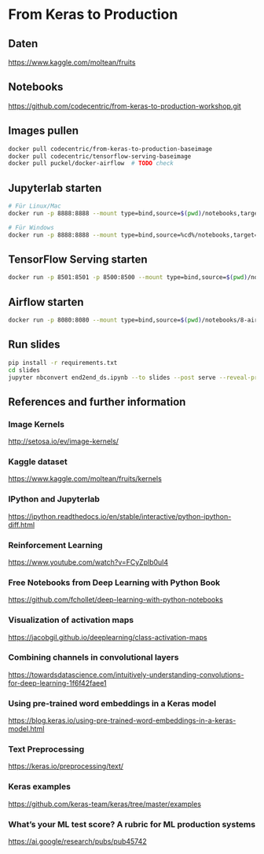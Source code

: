 # From Keras to Production

## Daten

https://www.kaggle.com/moltean/fruits

## Notebooks

https://github.com/codecentric/from-keras-to-production-workshop.git

## Images pullen
```bash
docker pull codecentric/from-keras-to-production-baseimage
docker pull codecentric/tensorflow-serving-baseimage
docker pull puckel/docker-airflow  # TODO check
```

## Jupyterlab starten
```bash
# Für Linux/Mac
docker run -p 8888:8888 --mount type=bind,source=$(pwd)/notebooks,target=/keras2production/notebooks codecentric/from-keras-to-production-baseimage

# Für Windows
docker run -p 8888:8888 --mount type=bind,source=%cd%/notebooks,target=/keras2production/notebooks codecentric/from-keras-to-production-baseimage
```

## TensorFlow Serving starten
```bash
docker run -p 8501:8501 -p 8500:8500 --mount type=bind,source=$(pwd)/notebooks/6-models/fruits/,target=/models/fruits -e MODEL_NAME=fruits -t tensorflow/serving:1.12.0
```

## Airflow starten
```bash
docker run -p 8080:8080 --mount type=bind,source=$(pwd)/notebooks/8-airflow,target=/usr/local/airflow/dags puckel/docker-airflow webserver
```

## Run slides
```bash
pip install -r requirements.txt
cd slides
jupyter nbconvert end2end_ds.ipynb --to slides --post serve --reveal-prefix=reveal.js
```

## References and further information

### Image Kernels

http://setosa.io/ev/image-kernels/

### Kaggle dataset

https://www.kaggle.com/moltean/fruits/kernels

### IPython and Jupyterlab

https://ipython.readthedocs.io/en/stable/interactive/python-ipython-diff.html

### Reinforcement Learning

https://www.youtube.com/watch?v=FCyZplb0ul4

### Free Notebooks from Deep Learning with Python Book

https://github.com/fchollet/deep-learning-with-python-notebooks

### Visualization of activation maps

https://jacobgil.github.io/deeplearning/class-activation-maps


### Combining channels in convolutional layers

https://towardsdatascience.com/intuitively-understanding-convolutions-for-deep-learning-1f6f42faee1

### Using pre-trained word embeddings in a Keras model

https://blog.keras.io/using-pre-trained-word-embeddings-in-a-keras-model.html

### Text Preprocessing

https://keras.io/preprocessing/text/

### Keras examples

https://github.com/keras-team/keras/tree/master/examples

### What’s your ML test score? A rubric for ML production systems

https://ai.google/research/pubs/pub45742
